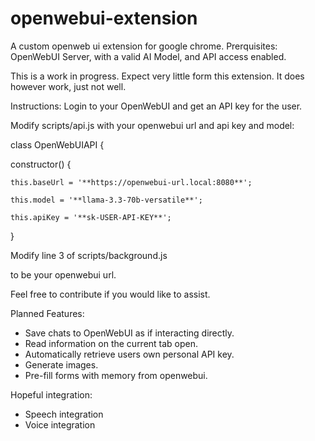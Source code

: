 # openwebui-extension
A custom openweb ui extension for google chrome. 
Prerquisites:
OpenWebUI Server, with a valid AI Model, and API access enabled. 

This is a work in progress. Expect very little form this extension. It does however work, just not well. 

Instructions:
Login to your OpenWebUI and get an API key for the user. 

Modify scripts/api.js with your openwebui url and api key and model:


class OpenWebUIAPI {

  constructor() {
  
    this.baseUrl = '**https://openwebui-url.local:8080**';
    
    this.model = '**llama-3.3-70b-versatile**';
    
    this.apiKey = '**sk-USER-API-KEY**';
    
  }


Modify line 3 of scripts/background.js

to be your openwebui url. 

Feel free to contribute if you would like to assist. 

Planned Features:
  - Save chats to OpenWebUI as if interacting directly.
  - Read information on the current tab open.
  - Automatically retrieve users own personal API key.
  - Generate images.
  - Pre-fill forms with memory from openwebui.

Hopeful integration:
  - Speech integration
  - Voice integration

